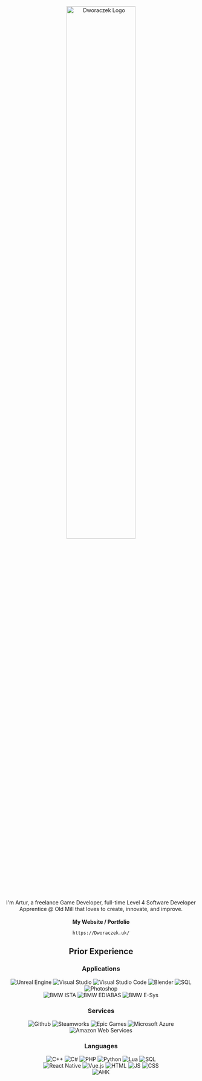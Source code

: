 <div align="center">
  <a href="https://Dworaczek.uk/"><img src="https://i.imgur.com/vChjS9g.png" alt="Dworaczek Logo" width="60%"></a>

  <div> 
    <p>
      I'm Artur, a freelance Game Developer, full-time Level 4 Software Developer Apprentice @ Old Mill that loves to create, innovate, and improve. 
      </br></br>
      <strong>My Website / Portfolio</strong>
    </p>
    
    https://Dworaczek.uk/
  </div>

  <div>
    <h2>Prior Experience</h2>
    <h3>Applications</h3>
    <p>
      <img src="https://img.shields.io/badge/Unreal Engine-0E1128?style=for-the-badge&logo=unrealengine&logoColor=white" alt="Unreal Engine">
      <img src="https://img.shields.io/badge/Visual Studio-5C2D91?style=for-the-badge&logo=visualstudio&logoColor=white" alt="Visual Studio">
      <img src="https://img.shields.io/badge/Visual Studio Code-007ACC?style=for-the-badge&logo=visualstudiocode&logoColor=white" alt="Visual Studio Code">
      <img src="https://img.shields.io/badge/Blender-F5792A?style=for-the-badge&logo=blender&logoColor=white" alt="Blender">
      <img src="https://img.shields.io/badge/Microsoft SQL Server-CC2927?style=for-the-badge&logo=microsoftsqlserver&logoColor=white" alt="SQL">
      <img src="https://img.shields.io/badge/Photoshop-31A8FF?style=for-the-badge&logo=adobephotoshop&logoColor=white" alt="Photoshop">
      </br>
      <img src="https://img.shields.io/badge/ISTA-0061A8?style=for-the-badge&logo=bmw&logoColor=white" alt="BMW ISTA">
      <img src="https://img.shields.io/badge/EDIABAS-003A72?style=for-the-badge&logo=bmw&logoColor=white" alt="BMW EDIABAS">
      <img src="https://img.shields.io/badge/ESYS-D62517?style=for-the-badge&logo=bmw&logoColor=white" alt="BMW E-Sys">
    </p>
    <h3>Services</h3>
    <p>
      <img src="https://img.shields.io/badge/Github-181717?style=for-the-badge&logo=github&logoColor=white" alt="Github">
      <img src="https://img.shields.io/badge/Steamworks-1E1E1E?style=for-the-badge&logo=steam&logoColor=white" alt="Steamworks">
      <img src="https://img.shields.io/badge/Epic Games-313131?style=for-the-badge&logo=epicgames&logoColor=white" alt="Epic Games">
      <img src="https://img.shields.io/badge/Microsoft Azure-0078D4?style=for-the-badge&logo=microsoftazure&logoColor=white" alt="Microsoft Azure">
      <img src="https://img.shields.io/badge/Amazon Web Services-232F3E?style=for-the-badge&logo=amazonaws&logoColor=white" alt="Amazon Web Services">
    </p>
    <h3>Languages</h3>
    <p>
      <img src="https://img.shields.io/badge/C%2B%2B-00599C?style=for-the-badge&logo=c%2B%2B&logoColor=white" alt="C++">
      <img src="https://img.shields.io/badge/C%23-239120?style=for-the-badge&logo=c-sharp&logoColor=white" alt="C#">
      <img src="https://img.shields.io/badge/PHP-777BB4?style=for-the-badge&logo=php&logoColor=white" alt="PHP">
      <img src="https://img.shields.io/badge/Python-3776AB?style=for-the-badge&logo=python&logoColor=white" alt="Python">
      <img src="https://img.shields.io/badge/Lua-00007C?style=for-the-badge&logo=lua&logoColor=white" alt="Lua">
      <img src="https://img.shields.io/badge/SQL-CC2927?style=for-the-badge&logo=microsoftsqlserver&logoColor=white" alt="SQL">
      </br>
      <img src="https://img.shields.io/badge/React Native-118CBF?style=for-the-badge&logo=react&logoColor=white" alt="React Native">
      <img src="https://img.shields.io/badge/Vue.js-4FC08D?style=for-the-badge&logo=vuedotjs&logoColor=white" alt="Vue.js">
      <img src="https://img.shields.io/badge/HTML5-E34F26?style=for-the-badge&logo=html5&logoColor=white" alt="HTML">
      <img src="https://img.shields.io/badge/JavaScript-323330?style=for-the-badge&logo=javascript&logoColor=F7DF1E" alt="JS">
      <img src="https://img.shields.io/badge/CSS-239120?&style=for-the-badge&logo=css3&logoColor=white" alt="CSS">
      </br>
      <img src="https://img.shields.io/badge/AutoHotkey-4FBB4F?style=for-the-badge&logo=autohotkey&logoColor=white" alt="AHK">
    </p>
  </div>
</div>
